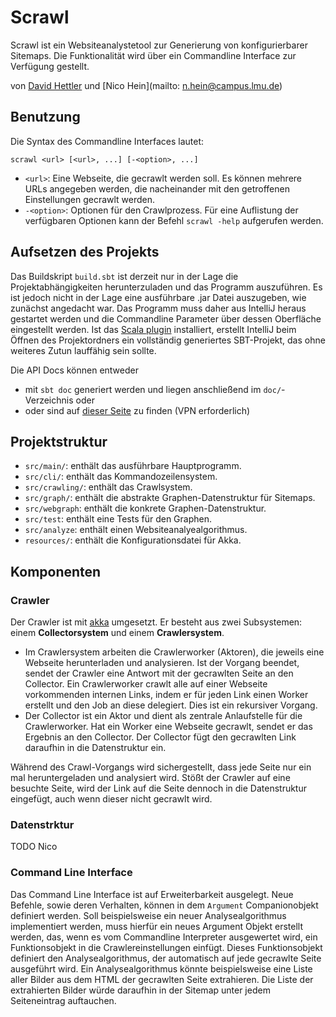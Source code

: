 # Scrawl
Scrawl ist ein Websiteanalystetool zur Generierung von konfigurierbarer Sitemaps. Die Funktionalität wird über ein Commandline Interface zur Verfügung gestellt.

von [David Hettler](mailto:david.hettler@campus.lmu.de) und [Nico Hein](mailto: n.hein@campus.lmu.de)

## Benutzung
Die Syntax des Commandline Interfaces lautet:
```
scrawl <url> [<url>, ...] [-<option>, ...]
```

* ```<url>```: Eine Webseite, die gecrawlt werden soll. Es können mehrere URLs angegeben werden, die nacheinander mit den getroffenen Einstellungen gecrawlt werden.
* ```-<option>```: Optionen für den Crawlprozess. Für eine Auflistung der verfügbaren Optionen kann der Befehl ```scrawl -help``` aufgerufen werden.

## Aufsetzen des Projekts
Das Buildskript ```build.sbt``` ist derzeit nur in der Lage die Projektabhängigkeiten herunterzuladen und das Programm auszuführen. Es ist jedoch nicht in der Lage eine ausführbare .jar Datei auszugeben, wie zunächst angedacht war. Das Programm muss daher aus IntelliJ heraus gestartet werden und die Commandline Parameter über dessen Oberfläche eingestellt werden. Ist das [Scala plugin](https://confluence.jetbrains.com/display/SCA/Scala+Plugin+for+IntelliJ+IDEA) installiert, erstellt IntelliJ beim Öffnen des Projektordners ein vollständig generiertes SBT-Projekt, das ohne weiteres Zutun lauffähig sein sollte. 

Die API Docs können entweder 

* mit ```sbt doc``` generiert werden und liegen anschließend im ```doc/```-Verzeichnis oder
* oder sind auf [dieser Seite](https://www.cip.ifi.lmu.de/~hettler/scrawl) zu finden (VPN erforderlich)

## Projektstruktur
* ```src/main/```: enthält das ausführbare Hauptprogramm.
* ```src/cli/```: enthält das Kommandozeilensystem.
* ```src/crawling/```: enthält das Crawlsystem.
* ```src/graph/```: enthält die abstrakte Graphen-Datenstruktur für Sitemaps.
* ```src/webgraph```: enthält die konkrete Graphen-Datenstruktur.
* ```src/test```: enthält eine Tests für den Graphen.
* ```src/analyze```: enthält einen Websiteanalyealgorithmus.
* ```resources/```: enthält die Konfigurationsdatei für Akka.

## Komponenten
### Crawler
Der Crawler ist mit [akka](http://akka.io/) umgesetzt. Er besteht aus zwei Subsystemen: einem **Collectorsystem** und einem **Crawlersystem**.

* Im Crawlersystem arbeiten die Crawlerworker (Aktoren), die jeweils eine Webseite herunterladen und analysieren. Ist der Vorgang beendet, sendet der Crawler eine Antwort mit der gecrawlten Seite an den Collector. Ein Crawlerworker crawlt alle auf einer Webseite vorkommenden internen Links, indem er für jeden Link einen Worker erstellt und den Job an diese delegiert. Dies ist ein rekursiver Vorgang.
* Der Collector ist ein Aktor und dient als zentrale Anlaufstelle für die Crawlerworker. Hat ein Worker eine Webseite gecrawlt, sendet er das Ergebnis an den Collector. Der Collector fügt den gecrawlten Link daraufhin in die Datenstruktur ein.

Während des Crawl-Vorgangs wird sichergestellt, dass jede Seite nur ein mal heruntergeladen und analysiert wird. Stößt der Crawler auf eine besuchte Seite, wird der Link auf die Seite dennoch in die Datenstruktur eingefügt, auch wenn dieser nicht gecrawlt wird. 

### Datenstrktur
TODO Nico

### Command Line Interface
Das Command Line Interface ist auf Erweiterbarkeit ausgelegt. Neue Befehle, sowie deren Verhalten, können in dem ```Argument``` Companionobjekt definiert werden. Soll beispielsweise ein neuer Analysealgorithmus implementiert werden, muss hierfür ein neues Argument Objekt erstellt werden, das, wenn es vom Commandline Interpreter ausgewertet wird, ein Funktionsobjekt in die Crawlereinstellungen einfügt. Dieses Funktionsobjekt definiert den Analysealgorithmus, der automatisch auf jede gecrawlte Seite ausgeführt wird. Ein Analysealgorithmus könnte beispielsweise eine Liste aller Bilder aus dem HTML der gecrawlten Seite extrahieren. Die Liste der extrahierten Bilder würde daraufhin in der Sitemap unter jedem Seiteneintrag auftauchen.

